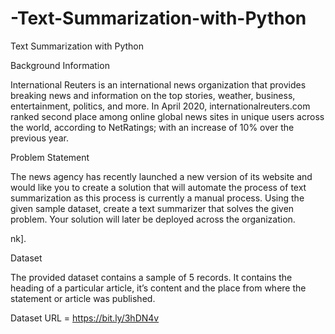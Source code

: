# -Text-Summarization-with-Python
 Text Summarization with Python

Background Information

International Reuters is an international news organization that provides breaking news
and information on the top stories, weather, business, entertainment, politics, and more.
In April 2020, internationalreuters.com ranked second place among online global news
sites in unique users across the world, according to NetRatings; with an increase of 10%
over the previous year.

Problem Statement

The news agency has recently launched a new version of its website and would like you
to create a solution that will automate the process of text summarization as this process
is currently a manual process. Using the given sample dataset, create a text summarizer
that solves the given problem. Your solution will later be deployed across the
organization. 

nk].

Dataset

The provided dataset contains a sample of 5 records. It contains the heading of a
particular article, it’s content and the place from where the statement or article was
published.

Dataset URL = https://bit.ly/3hDN4v
